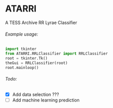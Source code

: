# ATARRI
A TESS Archive RR Lyrae Classifier

###### Example usage:
```python
import tkinter
from ATARRI.RRLClassifier import RRLClassifier
root = tkinter.Tk()
theGui = RRLClassifier(root)
root.mainloop()
```

###### Todo:
- [x] Add data selection ???
- [ ] Add machine learning prediction
